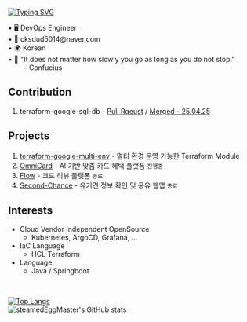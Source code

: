 <!--타이틀 부분-->
[![Typing SVG](https://readme-typing-svg.demolab.com/?lines=Welcome+My+Github🥰;I'm+SteamedEggMaster!;&font=VT323&size=35&vCenter=true&color=00BFFF)](https://git.io/typing-svg)
<div align="left">
  <text> • 🖥 DevOps Engineer </text>
  <br>
  <text> • 💌 cksdud5014@naver.com </text>
  <br>
  <text> • 🌍 Korean </text>
  <br>
  <text> • 📃 "It does not matter how slowly you go as long as you do not stop."  <br>
           &nbsp;&nbsp;&nbsp;&nbsp;&nbsp;&nbsp;&nbsp; – Confucius
</div>

## Contribution
1. terraform-google-sql-db - [Pull Rqeust](https://github.com/terraform-google-modules/terraform-google-sql-db/pull/725) / [Merged - 25.04.25](https://github.com/terraform-google-modules/terraform-google-sql-db/commit/056e436283f2802c8e00b3dd17390bff83f95d9b)

## Projects
1. [terraform-google-multi-env](https://github.com/steamedEggMaster/terraform-google-multi-env) - 멀티 환경 운영 가능한 Terraform Module
1. [OmniCard](https://github.com/2025-Gachon-capstone/.github) - AI 기반 맞춤 카드 혜택 플랫폼 `진행중`
2. [Flow](https://github.com/code-review-platform-flow/.github) - 코드 리뷰 플랫폼 `종료`
3. [Second-Chance](https://github.com/GCU-Second-Chance/.github) - 유기견 정보 확인 및 공유 웹앱 `종료`

## Interests
- Cloud Vendor Independent OpenSource
  - Kubernetes, ArgoCD, Grafana, ...
- IaC Language
  - HCL-Terraform
- Language
  - Java / Springboot

<br>

[![Top Langs](https://github-readme-stats.vercel.app/api/top-langs/?username=steamedEggMaster&layout=donut)](https://github.com/anuraghazra/github-readme-stats)
<br>
![steamedEggMaster's GitHub stats](https://github-readme-stats.vercel.app/api?username=steamedEggMaster&show=reviews&show_icons=true&theme=synthwave)
